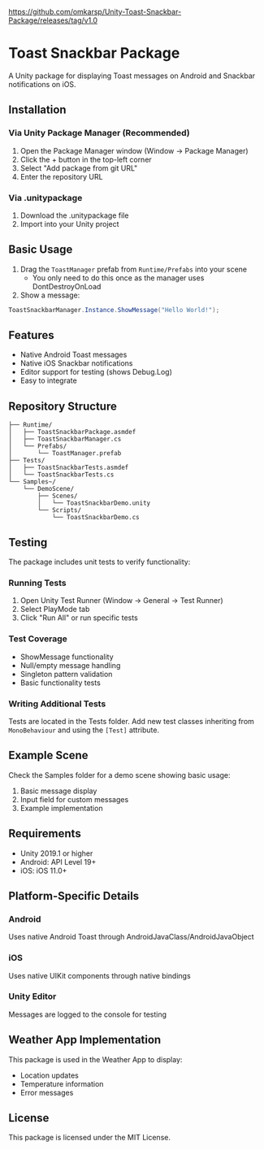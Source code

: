 https://github.com/omkarsp/Unity-Toast-Snackbar-Package/releases/tag/v1.0

# Toast Snackbar Package

A Unity package for displaying Toast messages on Android and Snackbar notifications on iOS.

## Installation

### Via Unity Package Manager (Recommended)
1. Open the Package Manager window (Window → Package Manager)
2. Click the + button in the top-left corner
3. Select "Add package from git URL"
4. Enter the repository URL

### Via .unitypackage
1. Download the .unitypackage file
2. Import into your Unity project

## Basic Usage
1. Drag the `ToastManager` prefab from `Runtime/Prefabs` into your scene
   - You only need to do this once as the manager uses DontDestroyOnLoad
2. Show a message:
```csharp
ToastSnackbarManager.Instance.ShowMessage("Hello World!");
```

## Features
- Native Android Toast messages
- Native iOS Snackbar notifications
- Editor support for testing (shows Debug.Log)
- Easy to integrate

## Repository Structure
```plaintext
├── Runtime/
│   ├── ToastSnackbarPackage.asmdef
│   ├── ToastSnackbarManager.cs
│   └── Prefabs/
│       └── ToastManager.prefab
├── Tests/
│   ├── ToastSnackbarTests.asmdef
│   └── ToastSnackbarTests.cs
└── Samples~/
    └── DemoScene/
        ├── Scenes/
        │   └── ToastSnackbarDemo.unity
        └── Scripts/
            └── ToastSnackbarDemo.cs
```

## Testing
The package includes unit tests to verify functionality:

### Running Tests
1. Open Unity Test Runner (Window → General → Test Runner)
2. Select PlayMode tab
3. Click "Run All" or run specific tests

### Test Coverage
- ShowMessage functionality
- Null/empty message handling
- Singleton pattern validation
- Basic functionality tests

### Writing Additional Tests
Tests are located in the Tests folder. Add new test classes inheriting from `MonoBehaviour` and using the `[Test]` attribute.

## Example Scene
Check the Samples folder for a demo scene showing basic usage:
1. Basic message display
2. Input field for custom messages
3. Example implementation

## Requirements
- Unity 2019.1 or higher
- Android: API Level 19+
- iOS: iOS 11.0+

## Platform-Specific Details

### Android
Uses native Android Toast through AndroidJavaClass/AndroidJavaObject

### iOS
Uses native UIKit components through native bindings

### Unity Editor
Messages are logged to the console for testing

## Weather App Implementation
This package is used in the Weather App to display:
- Location updates
- Temperature information
- Error messages

## License
This package is licensed under the MIT License.
